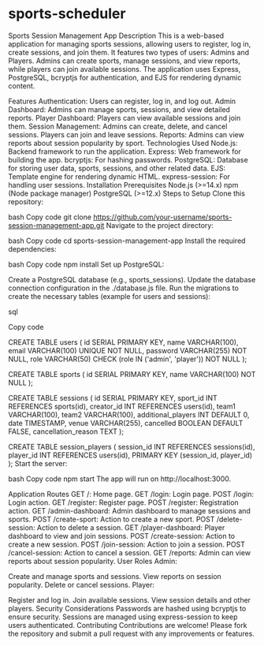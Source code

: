 # sports-scheduler
Sports Session Management App
Description
This is a web-based application for managing sports sessions, allowing users to register, log in, create sessions, and join them. It features two types of users: Admins and Players. Admins can create sports, manage sessions, and view reports, while players can join available sessions. The application uses Express, PostgreSQL, bcryptjs for authentication, and EJS for rendering dynamic content.

Features
Authentication: Users can register, log in, and log out.
Admin Dashboard: Admins can manage sports, sessions, and view detailed reports.
Player Dashboard: Players can view available sessions and join them.
Session Management: Admins can create, delete, and cancel sessions. Players can join and leave sessions.
Reports: Admins can view reports about session popularity by sport.
Technologies Used
Node.js: Backend framework to run the application.
Express: Web framework for building the app.
bcryptjs: For hashing passwords.
PostgreSQL: Database for storing user data, sports, sessions, and other related data.
EJS: Template engine for rendering dynamic HTML.
express-session: For handling user sessions.
Installation
Prerequisites
Node.js (>=14.x)
npm (Node package manager)
PostgreSQL (>=12.x)
Steps to Setup
Clone this repository:

bash
Copy code
git clone https://github.com/your-username/sports-session-management-app.git
Navigate to the project directory:

bash
Copy code
cd sports-session-management-app
Install the required dependencies:

bash
Copy code
npm install
Set up PostgreSQL:

Create a PostgreSQL database (e.g., sports_sessions).
Update the database connection configuration in the ./database.js file.
Run the migrations to create the necessary tables (example for users and sessions):

sql

Copy code

CREATE TABLE users (
  id SERIAL PRIMARY KEY,
  name VARCHAR(100),
  email VARCHAR(100) UNIQUE NOT NULL,
  password VARCHAR(255) NOT NULL,
  role VARCHAR(50) CHECK (role IN ('admin', 'player')) NOT NULL
);

CREATE TABLE sports (
  id SERIAL PRIMARY KEY,
  name VARCHAR(100) NOT NULL
);

CREATE TABLE sessions (
  id SERIAL PRIMARY KEY,
  sport_id INT REFERENCES sports(id),
  creator_id INT REFERENCES users(id),
  team1 VARCHAR(100),
  team2 VARCHAR(100),
  additional_players INT DEFAULT 0,
  date TIMESTAMP,
  venue VARCHAR(255),
  cancelled BOOLEAN DEFAULT FALSE,
  cancellation_reason TEXT
);

CREATE TABLE session_players (
  session_id INT REFERENCES sessions(id),
  player_id INT REFERENCES users(id),
  PRIMARY KEY (session_id, player_id)
);
Start the server:

bash
Copy code
npm start
The app will run on http://localhost:3000.

Application Routes
GET /: Home page.
GET /login: Login page.
POST /login: Login action.
GET /register: Register page.
POST /register: Registration action.
GET /admin-dashboard: Admin dashboard to manage sessions and sports.
POST /create-sport: Action to create a new sport.
POST /delete-session: Action to delete a session.
GET /player-dashboard: Player dashboard to view and join sessions.
POST /create-session: Action to create a new session.
POST /join-session: Action to join a session.
POST /cancel-session: Action to cancel a session.
GET /reports: Admin can view reports about session popularity.
User Roles
Admin:

Create and manage sports and sessions.
View reports on session popularity.
Delete or cancel sessions.
Player:

Register and log in.
Join available sessions.
View session details and other players.
Security Considerations
Passwords are hashed using bcryptjs to ensure security.
Sessions are managed using express-session to keep users authenticated.
Contributing
Contributions are welcome! Please fork the repository and submit a pull request with any improvements or features.
